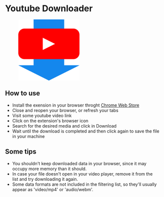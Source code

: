 <html>
    <style>
        #red{
            width: 100px;
            height: 100px;
            background-color: #ff0000;
        }
        .content{
            display: flex;
            flex-direction: column;
            align-items: start;
        }
        .icon{
            height: 200px;
        }
        .document-header{
            display: flex;
            flex-direction: column;
            align-items: center;
        }
    </style>
    <body>
        <div class="content">
            <div class="document-header">
                <h1>Youtube Downloader</h1>
                <img class="icon" src="./youtube_downloader.png" alt="Youtuber Downloader icon"></img>
            </div>
        </div>
    </body>
</html>

## How to use
- Install the exension in your browser throght [Chrome Web Store](https://chrome.google.com/webstore/category/extensions)
- Close and reopen your browser, or refresh your tabs
- Visit some youtube video link
- Click on the extension's browser icon
- Search for the desired media and click in Download
- Wait until the download is completed and then click again to save the file in your machine

## Some tips
- You shouldn't keep downloaded data in your browser, since it may occupy more memory than it should.
- In case your file doesn't open in your video player, remove it from the list and try downloading it again.
- Some data formats are not included in the filtering list, so they'll usually appear as 'video/mp4' or 'audio/webm'.